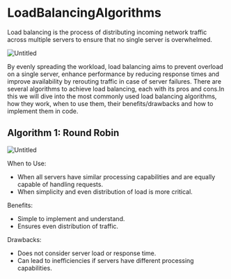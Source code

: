 # LoadBalancingAlgorithms
Load balancing is the process of distributing incoming network traffic across multiple servers to ensure that no single server is overwhelmed.

![Untitled](https://github.com/raghunihal/LoadBalancingAlgorithms/assets/67452178/945a5c05-ac05-40b2-a66e-4cd4faa9e4c2)

By evenly spreading the workload, load balancing aims to prevent overload on a single server, enhance performance by reducing response times and improve availability by rerouting traffic in case of server failures. There are several algorithms to achieve load balancing, each with its pros and cons.In this we will dive into the most commonly used load balancing algorithms, how they work, when to use them, their benefits/drawbacks and how to implement them in code.

## Algorithm 1: Round Robin

![Untitled](https://github.com/raghunihal/LoadBalancingAlgorithms/assets/67452178/a81fc158-b82f-4b54-a3eb-aebdf2673ab5)

When to Use:
- When all servers have similar processing capabilities and are equally capable of handling requests.
- When simplicity and even distribution of load is more critical.

Benefits:
- Simple to implement and understand.
- Ensures even distribution of traffic.

Drawbacks:
- Does not consider server load or response time.
- Can lead to inefficiencies if servers have different processing capabilities.
